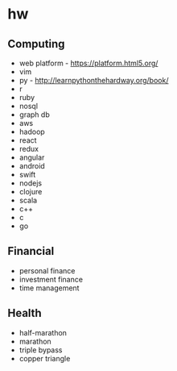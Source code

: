 # hw

## Computing

* web platform - https://platform.html5.org/
* vim
* py - http://learnpythonthehardway.org/book/
* r
* ruby
* nosql
* graph db
* aws
* hadoop
* react
* redux
* angular
* android
* swift
* nodejs
* clojure
* scala
* c++
* c
* go

## Financial

* personal finance
* investment finance
* time management

## Health

* half-marathon
* marathon
* triple bypass
* copper triangle
